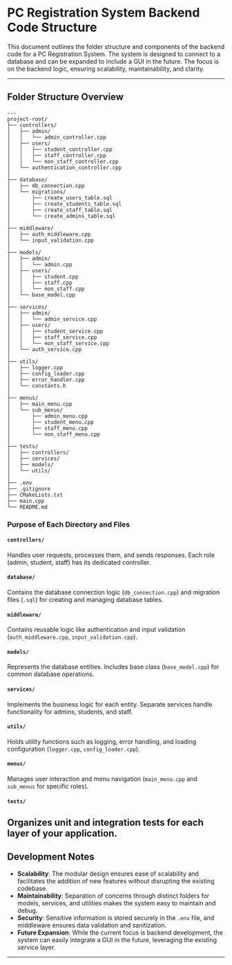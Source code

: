 # PC Registration System Backend Code Structure

This document outlines the folder structure and components of the backend code for a PC Registration System. The system is designed to connect to a database and can be expanded to include a GUI in the future. The focus is on the backend logic, ensuring scalability, maintainability, and clarity.

---

## **Folder Structure Overview**

```
---
project-root/
├── controllers/
│   ├── admin/
│   │   └── admin_controller.cpp
│   ├── users/
│   │   ├── student_controller.cpp
│   │   ├── staff_controller.cpp
│   │   └── non_staff_controller.cpp
│   └── authentication_controller.cpp
│
├── database/
│   ├── db_connection.cpp
│   └── migrations/
│       ├── create_users_table.sql
│       ├── create_students_table.sql
│       ├── create_staff_table.sql
│       └── create_admins_table.sql
│
├── middleware/
│   ├── auth_middleware.cpp
│   └── input_validation.cpp
│
├── models/
│   ├── admin/
│   │   └── admin.cpp
│   ├── users/
│   │   ├── student.cpp
│   │   ├── staff.cpp
│   │   └── non_staff.cpp
│   └── base_model.cpp
│
├── services/
│   ├── admin/
│   │   └── admin_service.cpp
│   ├── users/
│   │   ├── student_service.cpp
│   │   ├── staff_service.cpp
│   │   └── non_staff_service.cpp
│   └── auth_service.cpp
│
├── utils/
│   ├── logger.cpp
│   ├── config_loader.cpp
│   ├── error_handler.cpp
│   └── constants.h
│
├── menus/
│   ├── main_menu.cpp
│   └── sub_menus/
│       ├── admin_menu.cpp
│       ├── student_menu.cpp
│       ├── staff_menu.cpp
│       └── non_staff_menu.cpp
│
├── tests/
│   ├── controllers/
│   ├── services/
│   ├── models/
│   └── utils/
│
├── .env
├── .gitignore
├── CMakeLists.txt
├── main.cpp
└── README.md
```

### Purpose of Each Directory and Files
#### **`controllers/`**
Handles user requests, processes them, and sends responses. Each role (admin, student, staff) has its dedicated controller.

#### **`database/`**
Contains the database connection logic (`db_connection.cpp`) and migration files (`.sql`) for creating and managing database tables.

#### **`middleware/`**
Contains reusable logic like authentication and input validation (`auth_middleware.cpp`, `input_validation.cpp`).

#### **`models/`**
Represents the database entities. Includes base class (`base_model.cpp`) for common database operations.

#### **`services/`**
Implements the business logic for each entity. Separate services handle functionality for admins, students, and staff.

#### **`utils/`**
Holds utility functions such as logging, error handling, and loading configuration (`logger.cpp`, `config_loader.cpp`).

#### **`menus/`**
Manages user interaction and menu navigation (`main_menu.cpp` and `sub_menus` for specific roles).

#### **`tests/`**
Organizes unit and integration tests for each layer of your application.
---

## **Development Notes**

- **Scalability**: The modular design ensures ease of scalability and facilitates the addition of new features without disrupting the existing codebase.
- **Maintainability**: Separation of concerns through distinct folders for models, services, and utilities makes the system easy to maintain and debug.
- **Security**: Sensitive information is stored securely in the `.env` file, and middleware ensures data validation and sanitization.
- **Future Expansion**: While the current focus is backend development, the system can easily integrate a GUI in the future, leveraging the existing service layer.

---

